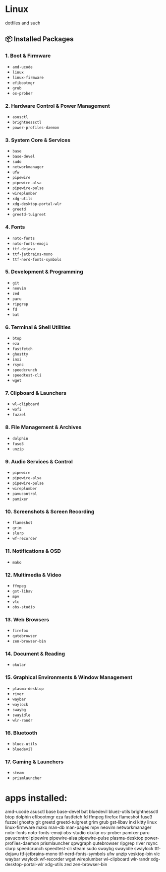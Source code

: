 # Linux
dotfiles and such

## 📦 Installed Packages

### 1. Boot & Firmware
- `amd-ucode`
- `linux`
- `linux-firmware`
- `efibootmgr`
- `grub`
- `os-prober`

### 2. Hardware Control & Power Management
- `asusctl`
- `brightnessctl`
- `power-profiles-daemon`

### 3. System Core & Services
- `base`
- `base-devel`
- `sudo`
- `networkmanager`
- `ufw`
- `pipewire`
- `pipewire-alsa`
- `pipewire-pulse`
- `wireplumber`
- `xdg-utils`
- `xdg-desktop-portal-wlr`
- `greetd`
- `greetd-tuigreet`

### 4. Fonts
- `noto-fonts`
- `noto-fonts-emoji`
- `ttf-dejavu`
- `ttf-jetbrains-mono`
- `ttf-nerd-fonts-symbols`

### 5. Development & Programming
- `git`
- `neovim`
- `zed`
- `paru`
- `ripgrep`
- `fd`
- `bat`

### 6. Terminal & Shell Utilities
- `btop`
- `eza`
- `fastfetch`
- `ghostty`
- `inxi`
- `rsync`
- `speedcrunch`
- `speedtest-cli`
- `wget`

### 7. Clipboard & Launchers
- `wl-clipboard`
- `wofi`
- `fuzzel`

### 8. File Management & Archives
- `dolphin`
- `fuse3`
- `unzip`

### 9. Audio Services & Control
- `pipewire`
- `pipewire-alsa`
- `pipewire-pulse`
- `wireplumber`
- `pavucontrol`
- `pamixer`

### 10. Screenshots & Screen Recording
- `flameshot`
- `grim`
- `slurp`
- `wf-recorder`

### 11. Notifications & OSD
- `mako`

### 12. Multimedia & Video
- `ffmpeg`
- `gst-libav`
- `mpv`
- `vlc`
- `obs-studio`

### 13. Web Browsers
- `firefox`
- `qutebrowser`
- `zen-browser-bin`

### 14. Document & Reading
- `okular`

### 15. Graphical Environments & Window Management
- `plasma-desktop`
- `river`
- `waybar`
- `waylock`
- `swaybg`
- `swayidle`
- `wlr-randr`

### 16. Bluetooth
- `bluez-utils`
- `bluedevil`

### 17. Gaming & Launchers
- `steam`
- `prismlauncher`


# apps installed:

amd-ucode
asusctl
base
base-devel
bat
bluedevil
bluez-utils
brightnessctl
btop
dolphin
efibootmgr
eza
fastfetch
fd
ffmpeg
firefox
flameshot
fuse3
fuzzel
ghostty
git
greetd
greetd-tuigreet
grim
grub
gst-libav
inxi
kitty
linux
linux-firmware
mako
man-db
man-pages
mpv
neovim
networkmanager
noto-fonts
noto-fonts-emoji
obs-studio
okular
os-prober
pamixer
paru
pavucontrol
pipewire
pipewire-alsa
pipewire-pulse
plasma-desktop
power-profiles-daemon
prismlauncher
qpwgraph
qutebrowser
ripgrep
river
rsync
slurp
speedcrunch
speedtest-cli
steam
sudo
swaybg
swayidle
swaylock
ttf-dejavu
ttf-jetbrains-mono
ttf-nerd-fonts-symbols
ufw
unzip
vesktop-bin
vlc
waybar
waylock
wf-recorder
wget
wireplumber
wl-clipboard
wlr-randr
xdg-desktop-portal-wlr
xdg-utils
zed
zen-browser-bin

